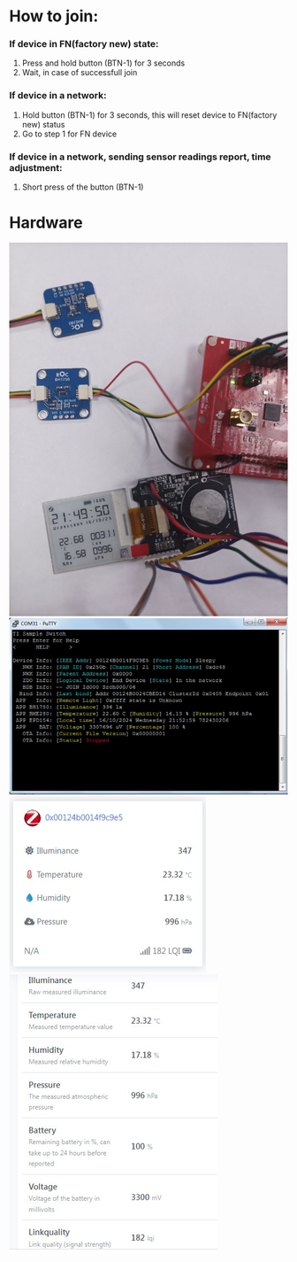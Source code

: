 # How to join:
### If device in FN(factory new) state:
1. Press and hold button (BTN-1) for 3 seconds
2. Wait, in case of successfull join

### If device in a network:
1. Hold button (BTN-1) for 3 seconds, this will reset device to FN(factory new) status
2. Go to step 1 for FN device

### If device in a network, sending sensor readings report, time adjustment:
1. Short press of the button (BTN-1)

# Hardware
![](/zed_sw_ota_client_offchip_LP_CC2652R7_tirtos7_ticlang/images/photo_2024-10-16_21-50-46.jpg)
![](/zed_sw_ota_client_offchip_LP_CC2652R7_tirtos7_ticlang/images/Screenshot_2157.jpg)
![](/zed_sw_ota_client_offchip_LP_CC2652R7_tirtos7_ticlang/images/Screenshot_2155.jpg)
![](/zed_sw_ota_client_offchip_LP_CC2652R7_tirtos7_ticlang/images/Screenshot_2156.jpg)